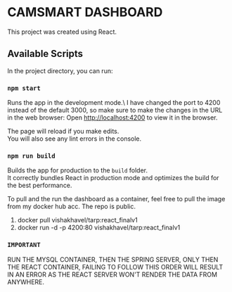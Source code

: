 # CAMSMART DASHBOARD

This project was created using React.

## Available Scripts

In the project directory, you can run:

### `npm start`

Runs the app in the development mode.\ 
I have changed the port to 4200 instead of the default 3000, so make sure to make the changes in the URL in the web browser:
Open [http://localhost:4200](http://localhost:4200) to view it in the browser.

The page will reload if you make edits.\
You will also see any lint errors in the console.

### `npm run build`

Builds the app for production to the `build` folder.\
It correctly bundles React in production mode and optimizes the build for the best performance.

To pull and the run the dashboard as a container, feel free to pull the image from my docker hub acc. 
The repo is public.

1. docker pull vishakhavel/tarp:react_finalv1
2. docker run -d -p 4200:80 vishakhavel/tarp:react_finalv1

### `IMPORTANT`
RUN THE MYSQL CONTAINER, THEN THE SPRING SERVER, ONLY THEN THE REACT CONTAINER, FAILING TO FOLLOW THIS ORDER WILL RESULT IN AN ERROR AS THE REACT SERVER WON'T RENDER THE DATA FROM ANYWHERE.







